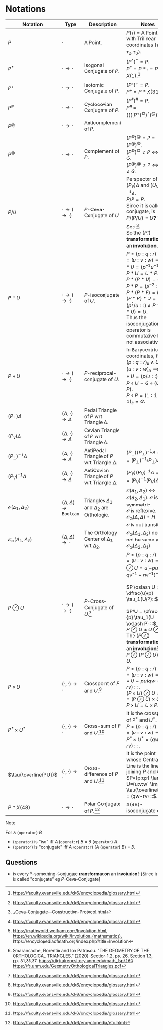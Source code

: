 # Notations

| Notation | Type | Description | Notes |
| --- | --- | --- | --- |
| $P$ | $`\cdot`$ | A Point. | $P(\tau)$ = A Point $P$ with Trilinear coordinates $(\tau_1, \tau_2, \tau_3)$.|
| $`P^*`$ | $`\cdot \to \cdot`$ | Isogonal Conjugate of $P$. | $`(P^*)^* = P`$. <br> $`P^* = P*I = P*X(1)`$.[^1] |
| $P^+$ | $`\cdot \to \cdot`$ | Isotomic Conjugate of $P$. | $(P^+)^+ = P$. <br> $`P^+ = P*X(31)`$. |
| $`P^\#`$ | $`\cdot \to \cdot`$ | Cyclocevian Conjugate of $P$. | $`(P^\#)^\# = P`$. <br> $`P^\#`$ = $`((((P^+)^©)^*)^@)^+`$.[^1] |
| $P^@$ | $`\cdot \to \cdot`$ | Anticomplement of $P$. | | 
| $P^©$ | $`\cdot \to \cdot`$ | Complement of $P$. | $(P^©)^@ = P = (P^@)^©$. <br> $(P^©)^© \neq P \iff P \neq G$. <br> $(P^@)^@ \neq P\iff P \neq G$. |
| $P/U$ | $`\cdot \to (\cdot \to \cdot)`$ | $P$-Ceva-Conjugate of $U$. | Perspector of $(P_V)\Delta$ and $(U_V)^{-1}\Delta$. <br> $P/P = P$. <br> Since it is called conjugate, is $P/(P/U) = U$❓ Yes. See [^4]. <br> So the $`(P/)`$ **transformation** is an **involution**.[^1][^5] |
| $P*U$ | $`\cdot \to (\cdot \to \cdot)`$ | $P$-isoconjugate of $U$. | $`P=(p:q:r) \land U=(u:v:w) \implies P*U=(p^{-1}u^{-1} ::)`$. <br> $`P*U = U*P`$. <br> $`P*(P*U) = U`$. <br> $`P*P=(p^{-2}::)`$. <br> $`P*(P*P) = P`$. <br> $`(P*P)*U=(p^2/u ::) \neq P*(P*U)=U`$. <br> Thus the isoconjugation operator is commutative but not associative.|
| $`P \div U`$ | $`\cdot \to (\cdot \to \cdot)`$ | $P$-reciprocal-conjugate of $U$. | In Barycentric coordinates, $`P=(p:q:r)_b \land U=(u:v:w)_b \implies P \div U=(p/u::)_b`$. <br> $`P \div U = G \div (U \div P)`$. <br> $`P \div P = (1:1:1)_b = G`$.|
| $(P_\perp)\Delta$ | $`(\Delta , \cdot) \to \Delta`$ | Pedal Triangle of $P$ wrt Triangle $\Delta$. | |
| $(P_V)\Delta$ | $`(\Delta , \cdot) \to \Delta`$ | Cevian Triangle of $P$ wrt Triangle $\Delta$. | |
| $(P_\perp)^{-1}\Delta$ | $`(\Delta , \cdot) \to \Delta`$ | AntiPedal Triangle of $P$ wrt Triangle $\Delta$. | $`(P_\perp)(P_\perp)^{-1}\Delta = \Delta = (P_\perp)^{-1}(P_\perp)\Delta`$ |
| $(P_V)^{-1}\Delta$ | $`(\Delta , \cdot) \to \Delta`$ | AntiCevian Triangle of $P$ wrt Triangle $\Delta$. | $`(P_V)(P_V)^{-1}\Delta = \Delta = (P_V)^{-1}(P_V)\Delta`$ |
| $`\mathcal{O}(\Delta _1, \Delta _2)`$ | $`(\Delta, \Delta) \to \mathtt{Boolean}`$ | Triangles $\Delta _1$ and $\Delta _2$ are Orthologic. | $`\mathcal{O}(\Delta _1, \Delta _2) \iff \mathcal{O}(\Delta _2, \Delta _1)`$. $`\mathcal{O}`$ is symmetric. <br> $`\mathcal{O}`$ is reflexive. $`\mathcal{O}_\odot(\Delta, \Delta) = H`$ <br> $`\mathcal{O}`$ is not transitive.[^2]|
| $`\mathcal{O}_\odot(\Delta _1, \Delta _2)`$ | $`(\Delta , \Delta) \to \cdot`$ | The Orthology Center of $\Delta _1$ wrt $\Delta _2$. | $`\mathcal{O}_\odot(\Delta _1, \Delta _2)`$ need not be same as $`\mathcal{O}_\odot(\Delta _2, \Delta _1)`$ |
| $`P \oslash U`$ | $`\cdot \to (\cdot \to \cdot)`$ | $P$-Cross-Conjugate of $U$.[^1] | $`P=(p:q:r) \land U=(u:v:w) \implies P \oslash U  =u(-pu^{-1} + qv^{-1} + rw^{-1})^{-1} ::`$. <br><br> $`P \oslash U = \dfrac{u}{p} \tau_1(U/P)::`$. <br><br> $`P/U = \dfrac{u}{p} \tau_1(U \oslash P) ::`$. <br> $`P \oslash U \neq U \oslash P`$. <br> The $`(P \oslash)`$ **transformation** is an **involution**[^1] ie $P \oslash (P \oslash U) = U$. |
| $`P \times U`$ | $`(\cdot , \cdot) \to \cdot`$ | Crosspoint of $P$ and $U$.[^1] | $`P=(p:q:r) \land U=(u:v:w) \implies P \times U = pu(qw+rv) ::`$. <br> $`(P \times U) \oslash U = P = (P \oslash U) \times U`$. <br> $`P \times U = U \times P`$. |
| $`P^* \times U^*`$ | $`(\cdot , \cdot) \to \cdot`$ | Cross-sum of $P$ and $U$.[^1] | It is the crosspoint of $`P^*`$ and $`U^*`$. <br> $`P=(p:q:r) \land U=(u:v:w) \implies P^* \times U^* = (qw+rv) ::`$. |
| $`\tau(\overline{PU})`$ | $`(\cdot , \cdot) \to \cdot`$ | Cross-difference of $P$ and $U$.[^1] | It is the point whose Central Line is the line joining $P$ and $U$. <br> $`P=(p:q:r) \land U=(u:v:w) \implies \tau(\overline{PU}) = (qw-rv) ::`$. |
| $`P*X(48)`$ | $`\cdot \to \cdot`$ | Polar Conjugate of $P$.[^3] | $X(48)$-isoconjugate of $P$. |

> [!NOTE]
> For $A$ (`operator`) $B$
> 
> - (`operator`) is "iso" iff $A$ (`operator`) $B$ = $B$ (`operator`) $A$.
> - (`operator`) is "conjugate" iff $A$ (`operator`) ($A$ (`operator`) $B$) = $B$.
>

## Questions

- Is every $P$-something-Conjugate **transformation** an **involution**? \[Since it is called "conjugate" eg $P$-Ceva-Conjugate\]

[^1]: https://faculty.evansville.edu/ck6/encyclopedia/glossary.html
[^2]: Smarandache, Florentin and Ion Patrascu. "THE GEOMETRY OF THE ORTHOLOGICAL TRIANGLES." (2020). Section 1.2, pp. 26. Section 1.3, pp. 31,35,37. https://digitalrepository.unm.edu/math_fsp/260 https://fs.unm.edu/GeometryOrthologicalTriangles.pdf
[^3]: https://faculty.evansville.edu/ck6/encyclopedia/etc.html
[^4]: ./Ceva-Conjugate--Construction-Protocol.html
[^5]: https://mathworld.wolfram.com/Involution.html, https://en.wikipedia.org/wiki/Involution_(mathematics), https://encyclopediaofmath.org/index.php?title=Involution
